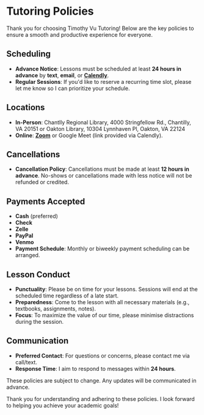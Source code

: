 # Tutoring Policies

Thank you for choosing Timothy Vu Tutoring! Below are the key policies to ensure a smooth and productive experience for everyone.

## Scheduling
- **Advance Notice**: Lessons must be scheduled at least **24 hours in advance** by **text**, **email**, or [**Calendly**](https://calendly.com/timothyvututoring).
- **Regular Sessions**: If you'd like to reserve a recurring time slot, please let me know so I can prioritize your schedule.

## Locations
- **In-Person**: Chantlly Regional Library, 4000 Stringfellow Rd., Chantilly, VA 20151 or Oakton Library, 10304 Lynnhaven Pl, Oakton, VA 22124
- **Online**: [**Zoom**](https://cornell.zoom.us/j/9093325013?pwd=YmFFL2ZaN3NkaE16QzQ4bmdBOUJUQT09) or Google Meet (link provided via Calendly).

## Cancellations
- **Cancellation Policy**: Cancellations must be made at least **12 hours in advance**. No-shows or cancellations made with less notice will not be refunded or credited.

## Payments Accepted
  - **Cash** (preferred)
  - **Check**
  - **Zelle**
  - **PayPal**
  - **Venmo**
- **Payment Schedule**: Monthly or biweekly payment scheduling can be arranged.

## Lesson Conduct
- **Punctuality**: Please be on time for your lessons. Sessions will end at the scheduled time regardless of a late start.
- **Preparedness**: Come to the lesson with all necessary materials (e.g., textbooks, assignments, notes).
- **Focus**: To maximize the value of our time, please minimise distractions during the session.

## Communication
- **Preferred Contact**: For questions or concerns, please contact me via call/text.
- **Response Time**: I aim to respond to messages within **24 hours**.

These policies are subject to change. Any updates will be communicated in advance.

Thank you for understanding and adhering to these policies. I look forward to helping you achieve your academic goals! 
